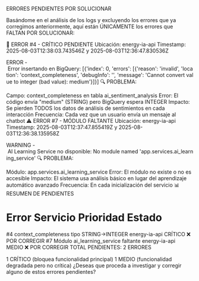  ERRORES PENDIENTES POR SOLUCIONAR

Basándome en el análisis de los logs y excluyendo los errores que ya corregimos anteriormente, aquí están ÚNICAMENTE los errores que FALTAN POR SOLUCIONAR:

🚨 ERROR #4 - CRÍTICO PENDIENTE
Ubicación: energy-ia-api Timestamp: 2025-08-03T12:38:03.743546Z y 2025-08-03T12:36:47.830536Z


ERROR - Error insertando en BigQuery: [{'index': 0, 'errors': [{'reason': 'invalid', 'location': 'context_completeness', 'debugInfo': '', 'message': 'Cannot convert value to integer (bad value): medium'}]}]
🔍 PROBLEMA:

Campo: context_completeness en tabla ai_sentiment_analysis
Error: El código envía "medium" (STRING) pero BigQuery espera INTEGER
Impacto: Se pierden TODOS los datos de análisis de sentimientos en cada interacción
Frecuencia: Cada vez que un usuario envía un mensaje al chatbot
⚠️ ERROR #7 - MÓDULO FALTANTE
Ubicación: energy-ia-api Timestamp: 2025-08-03T12:37:47.855419Z y 2025-08-03T12:36:38.135958Z


WARNING - AI Learning Service no disponible: No module named 'app.services.ai_learning_service'
🔍 PROBLEMA:

Módulo: app.services.ai_learning_service
Error: El módulo no existe o no es accesible
Impacto: El sistema usa análisis básico en lugar del aprendizaje automático avanzado
Frecuencia: En cada inicialización del servicio
📊 RESUMEN DE PENDIENTES
#	Error	Servicio	Prioridad	Estado
#4	context_completeness tipo STRING→INTEGER	energy-ia-api	CRÍTICO	❌ POR CORREGIR
#7	Módulo ai_learning_service faltante	energy-ia-api	MEDIO	❌ POR CORREGIR
TOTAL PENDIENTES: 2 ERRORES

1 CRÍTICO (bloquea funcionalidad principal)
1 MEDIO (funcionalidad degradada pero no crítica)
¿Deseas que proceda a investigar y corregir alguno de estos errores pendientes?